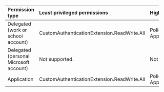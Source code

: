 |Permission type|Least privileged permissions|Higher privileged permissions|
|:---|:---|:---|
|Delegated (work or school account)|CustomAuthenticationExtension.ReadWrite.All|Policy.ReadWrite.AuthenticationFlows, Application.ReadWrite.All|
|Delegated (personal Microsoft account)|Not supported.|Not supported.|
|Application|CustomAuthenticationExtension.ReadWrite.All|Policy.ReadWrite.AuthenticationFlows, Application.ReadWrite.All|